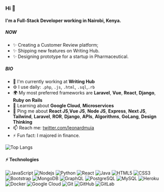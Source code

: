 ### Hi 👋

#### I'm a Full-Stack Developer working in Nairobi, Kenya.

##### NOW

- ✨ Creating a Customer Review platform;
- ✨ Shipping new features on Writing Hub.
- ✨ Designing prototype for a startup in Pharmaceutical.

##### BIO

- 🏢 I'm currently working at **Writing Hub**
- ⚙️ I use daily: `.php`, `.js`, `.html`, `.sql`,`.rb` 
- 🌍 My most preferred frameworks are **Laravel**, **Vue**, **React**, **Django**, **Ruby on Rails** 
- 🌱 Learning about **Google Cloud**, **Microservices**
- 💬 Ping me about **React JS**,**Vue JS**, **Node JS**, **Express**, **Next JS**, **Tailwind**, **Laravel**, **ROR**, **Django**, **APIs**, **Algorithms**, **GoLang**, **Design Thinking**
- 📫 Reach me: [twitter.com/leonardmuia](https://twitter.com/LeonardMuia)
- ⚡️ Fun fact: I majored in finance.

![Top Langs](https://github-readme-stats.vercel.app/api/top-langs/?username=leonardmuia&hide=TeX&layout=compact)

#### ⚡ Technologies

![JavaScript](https://img.shields.io/badge/-JavaScript-black?style=flat-square&logo=javascript)
![Nodejs](https://img.shields.io/badge/-Nodejs-black?style=flat-square&logo=Node.js)
![Python](https://img.shields.io/badge/-Python-black?style=flat-square&logo=Python)
![React](https://img.shields.io/badge/-React-black?style=flat-square&logo=react)
![Java](https://img.shields.io/badge/-java-E34A86?style=flat-square&logo=java)
![HTML5](https://img.shields.io/badge/-HTML5-E34F26?style=flat-square&logo=html5&logoColor=white)
![CSS3](https://img.shields.io/badge/-CSS3-1572B6?style=flat-square&logo=css3)
![Bootstrap](https://img.shields.io/badge/-Bootstrap-563D7C?style=flat-square&logo=bootstrap)
![MongoDB](https://img.shields.io/badge/-MongoDB-black?style=flat-square&logo=mongodb)
![GraphQL](https://img.shields.io/badge/-GraphQL-E10098?style=flat-square&logo=graphql)
![PostgreSQL](https://img.shields.io/badge/-PostgreSQL-336791?style=flat-square&logo=postgresql)
![MySQL](https://img.shields.io/badge/-MySQL-black?style=flat-square&logo=mysql)
![Heroku](https://img.shields.io/badge/-Heroku-430098?style=flat-square&logo=heroku)
![Docker](https://img.shields.io/badge/-Docker-black?style=flat-square&logo=docker)
![Google Cloud](https://img.shields.io/badge/Google%20Cloud-black?style=flat-square&logo=google-cloud)
![Git](https://img.shields.io/badge/-Git-black?style=flat-square&logo=git)
![GitHub](https://img.shields.io/badge/-GitHub-181717?style=flat-square&logo=github)
![GitLab](https://img.shields.io/badge/-GitLab-FCA121?style=flat-square&logo=gitlab)


